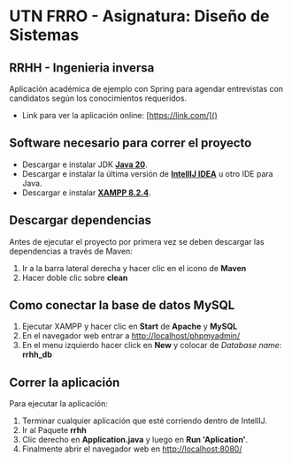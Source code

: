 # UTN FRRO - Asignatura: Diseño de Sistemas
## RRHH - Ingenieria inversa
Aplicación académica de ejemplo con Spring para agendar entrevistas con candidatos según los conocimientos requeridos.
- Link para ver la aplicación online: [https://link.com/]()

## Software necesario para correr el proyecto
- Descargar e instalar JDK **[Java 20](https://www.oracle.com/java/technologies/downloads/#java20)**.
- Descargar e instalar la última versión de **[IntellIJ IDEA](https://www.jetbrains.com/idea/download/)** u otro IDE para Java.
- Descargar e instalar **[XAMPP 8.2.4](https://www.apachefriends.org/es/download.html)**.

## Descargar dependencias
Antes de ejecutar el proyecto por primera vez se deben descargar las dependencias a través de Maven:
1. Ir a la barra lateral derecha y hacer clic en el icono de **Maven**
2. Hacer doble clic sobre **clean**

## Como conectar la base de datos MySQL
1. Ejecutar XAMPP y hacer clic en **Start** de **Apache** y **MySQL**
2. En el navegador web entrar a [http://localhost/phpmyadmin/](http://localhost/phpmyadmin/)
3. En el menu izquierdo hacer click en **New** y colocar de *Database name*: **rrhh_db**

## Correr la aplicación
Para ejecutar la aplicación:
1. Terminar cualquier aplicación que esté corriendo dentro de IntellIJ.
2. Ir al Paquete **rrhh**
3. Clic derecho en **Application.java** y luego en **Run 'Aplication'**.
4. Finalmente abrir el navegador web en [http://localhost:8080/](http://localhost:8080/)

